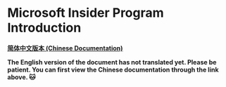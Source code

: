 # Microsoft Insider Program Introduction

[**简体中文版本 (Chinese Documentation)**](https://github.com/Lingggao/Microsoft_Insider_Program/blob/master/Microsoft%20Insider%20Program%20Introduction/README_cn.md)  

**The English version of the document has not translated yet. Please be patient. You can first view the Chinese documentation through the link above. :cat:**
